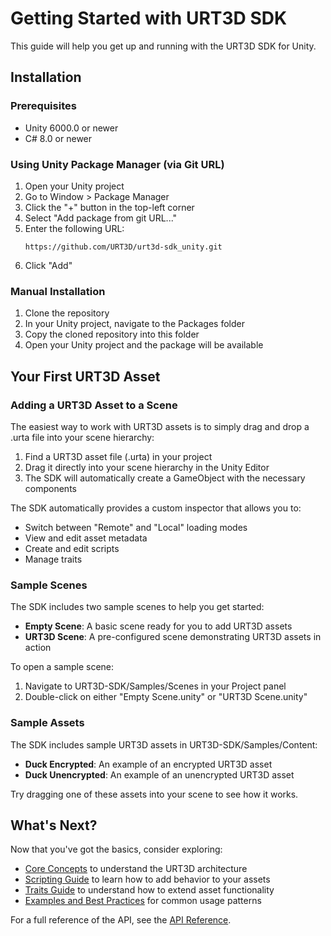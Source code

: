 # Getting Started with URT3D SDK

This guide will help you get up and running with the URT3D SDK for Unity.

## Installation

### Prerequisites

- Unity 6000.0 or newer
- C# 8.0 or newer

### Using Unity Package Manager (via Git URL)

1. Open your Unity project
2. Go to Window > Package Manager
3. Click the "+" button in the top-left corner
4. Select "Add package from git URL..."
5. Enter the following URL:
   ```
   https://github.com/URT3D/urt3d-sdk_unity.git
   ```
6. Click "Add"

### Manual Installation

1. Clone the repository
2. In your Unity project, navigate to the Packages folder
3. Copy the cloned repository into this folder
4. Open your Unity project and the package will be available

## Your First URT3D Asset

### Adding a URT3D Asset to a Scene

The easiest way to work with URT3D assets is to simply drag and drop a .urta file into your scene hierarchy:

1. Find a URT3D asset file (.urta) in your project
2. Drag it directly into your scene hierarchy in the Unity Editor
3. The SDK will automatically create a GameObject with the necessary components

The SDK automatically provides a custom inspector that allows you to:
- Switch between "Remote" and "Local" loading modes
- View and edit asset metadata
- Create and edit scripts
- Manage traits

### Sample Scenes

The SDK includes two sample scenes to help you get started:

- **Empty Scene**: A basic scene ready for you to add URT3D assets
- **URT3D Scene**: A pre-configured scene demonstrating URT3D assets in action

To open a sample scene:
1. Navigate to URT3D-SDK/Samples/Scenes in your Project panel
2. Double-click on either "Empty Scene.unity" or "URT3D Scene.unity"

### Sample Assets

The SDK includes sample URT3D assets in URT3D-SDK/Samples/Content:

- **Duck Encrypted**: An example of an encrypted URT3D asset
- **Duck Unencrypted**: An example of an unencrypted URT3D asset

Try dragging one of these assets into your scene to see how it works.

## What's Next?

Now that you've got the basics, consider exploring:

- [Core Concepts](02-CoreConcepts.md) to understand the URT3D architecture
- [Scripting Guide](04-ScriptingSystem.md) to learn how to add behavior to your assets
- [Traits Guide](03-TraitsSystem.md) to understand how to extend asset functionality
- [Examples and Best Practices](06-ExamplesAndBestPractices.md) for common usage patterns

For a full reference of the API, see the [API Reference](05-APIReference.md).
